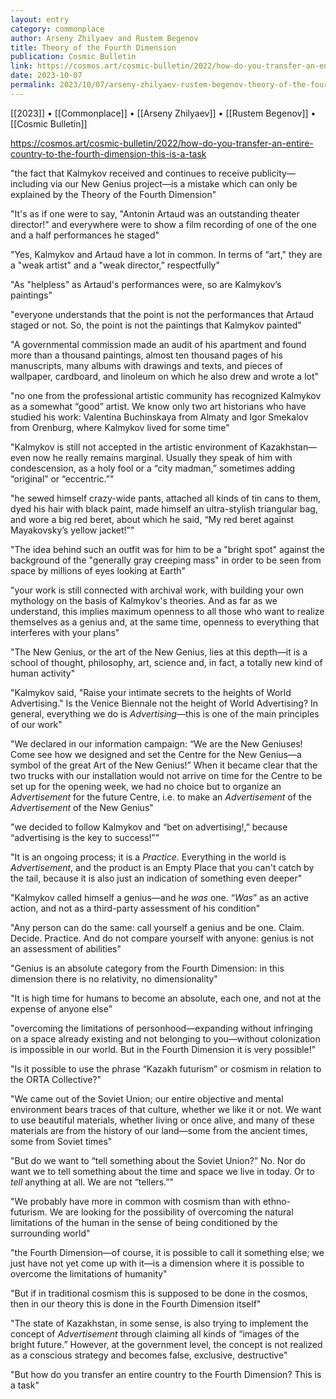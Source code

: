 ```yaml
---
layout: entry
category: commonplace
author: Arseny Zhilyaev and Rustem Begenov
title: Theory of the Fourth Dimension
publication: Cosmic Bulletin
link: https://cosmos.art/cosmic-bulletin/2022/how-do-you-transfer-an-entire-country-to-the-fourth-dimension-this-is-a-task
date: 2023-10-07
permalink: 2023/10/07/arseny-zhilyaev-rustem-begenov-theory-of-the-fourth-dimension
---
```


[[2023]] • [[Commonplace]] • [[Arseny Zhilyaev]] • [[Rustem Begenov]] • [[Cosmic Bulletin]]

https://cosmos.art/cosmic-bulletin/2022/how-do-you-transfer-an-entire-country-to-the-fourth-dimension-this-is-a-task

"the fact that Kalmykov received and continues to receive publicity—including via our New Genius project—is a mistake which can only be explained by the Theory of the Fourth Dimension"

"It's as if one were to say, "Antonin Artaud was an outstanding theater director!" and everywhere were to show a film recording of one of the one and a half performances he staged"

"Yes, Kalmykov and Artaud have a lot in common. In terms of “art," they are a "weak artist" and a "weak director,” respectfully"

"As "helpless" as Artaud's performances were, so are Kalmykov’s paintings"

"everyone understands that the point is not the performances that Artaud staged or not. So, the point is not the paintings that Kalmykov painted"

"A governmental commission made an audit of his apartment and found more than a thousand paintings, almost ten thousand pages of his manuscripts, many albums with drawings and texts, and pieces of wallpaper, cardboard, and linoleum on which he also drew and wrote a lot"

"no one from the professional artistic community has recognized Kalmykov as a somewhat “good” artist. We know only two art historians who have studied his work: Valentina Buchinskaya from Almaty and Igor Smekalov from Orenburg, where Kalmykov lived for some time"

"Kalmykov is still not accepted in the artistic environment of Kazakhstan—even now he really remains marginal. Usually they speak of him with condescension, as a holy fool or a “city madman,” sometimes adding “original” or “eccentric.”"

"he sewed himself crazy-wide pants, attached all kinds of tin cans to them, dyed his hair with black paint, made himself an ultra-stylish triangular bag, and wore a big red beret, about which he said, “My red beret against Mayakovsky’s yellow jacket!”"

"The idea behind such an outfit was for him to be a "bright spot" against the background of the "generally gray creeping mass" in order to be seen from space by millions of eyes looking at Earth"

"your work is still connected with archival work, with building your own mythology on the basis of Kalmykov's theories. And as far as we understand, this implies maximum openness to all those who want to realize themselves as a genius and, at the same time, openness to everything that interferes with your plans"

"The New Genius, or the art of the New Genius, lies at this depth—it is a school of thought, philosophy, art, science and, in fact, a totally new kind of human activity"

"Kalmykov said, "Raise your intimate secrets to the heights of World Advertising." Is the Venice Biennale not the height of World Advertising? In general, everything we do is *Advertising*—this is one of the main principles of our work"

"We declared in our information campaign: “We are the New Geniuses! Come see how we designed and set the Centre for the New Genius—a symbol of the great Art of the New Genius!” When it became clear that the two trucks with our installation would not arrive on time for the Centre to be set up for the opening week, we had no choice but to organize an *Advertisement* for the future Centre, i.e. to make an *Advertisement* of the *Advertisement* of the New Genius"

"we decided to follow Kalmykov and “bet on advertising!,” because “advertising is the key to success!”"

"It is an ongoing process; it is a *Practice*. Everything in the world is *Advertisement*, and the product is an Empty Place that you can't catch by the tail, because it is also just an indication of something even deeper"

"Kalmykov called himself a genius—and he *was* one. “*Was*” as an active action, and not as a third-party assessment of his condition"

"Any person can do the same: call yourself a genius and be one. Claim. Decide. Practice. And do not compare yourself with anyone: genius is not an assessment of abilities"

"Genius is an absolute category from the Fourth Dimension: in this dimension there is no relativity, no dimensionality"

"It is high time for humans to become an absolute, each one, and not at the expense of anyone else"

"overcoming the limitations of personhood—expanding without infringing on a space already existing and not belonging to you—without colonization is impossible in our world. But in the Fourth Dimension it is very possible!"

"Is it possible to use the phrase “Kazakh futurism” or cosmism in relation to the ORTA Collective?"

"We came out of the Soviet Union; our entire objective and mental environment bears traces of that culture, whether we like it or not. We want to use beautiful materials, whether living or once alive, and many of these materials are from the history of our land—some from the ancient times, some from Soviet times"

"But do we want to “tell something about the Soviet Union?” No. Nor do want we to tell something about the time and space we live in today. Or to *tell* anything at all. We are not “tellers.”"

"We probably have more in common with cosmism than with ethno-futurism. We are looking for the possibility of overcoming the natural limitations of the human in the sense of being conditioned by the surrounding world"

"the Fourth Dimension—of course, it is possible to call it something else; we just have not yet come up with it—is a dimension where it is possible to overcome the limitations of humanity"

"But if in traditional cosmism this is supposed to be done in the cosmos, then in our theory this is done in the Fourth Dimension itself"

"The state of Kazakhstan, in some sense, is also trying to implement the concept of *Advertisement* through claiming all kinds of “images of the bright future.” However, at the government level, the concept is not realized as a conscious strategy and becomes false, exclusive, destructive"

"But how do you transfer an entire country to the Fourth Dimension? This is a task"
